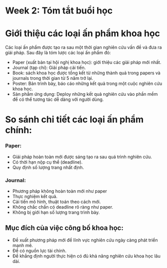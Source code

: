 # Week 2: Tóm tắt buổi học

# Giới thiệu các loại ấn phẩm khoa học

Các loại ấn phẩm được tạo ra sau một thời gian nghiên cứu vấn đề và đưa ra giải pháp. Sau đây là tóm lược các loại ấn phẩm đó:
- Paper (xuất bản tại hội nghị khoa học): giới thiệu các giải pháp mới nhất.
- Journal (tạp chí): Giải pháp cải tiến.
- Book: sách khoa học được tổng kết từ những thành quả trong papers và journals trong thời gian từ 5 năm trở lại.
- Poster: Bản trình bày, báo cáo những kết quả trong một cuộc nghiên cứu khoa học.
- Sản phẩm ứng dụng: Deploy những kết quả nghiên cứu vào phần mềm để có thể tương tác dễ dàng với người dùng.

# So sánh chi tiết các loại ấn phẩm chính:

### Paper:
- Giải pháp hoàn toàn mới được sáng tạo ra sau quá trình nghiên cứu.
- Có thời hạn nộp cụ thể (deadline).
- Quy định số lượng trang nhất định.

### Journal:
- Phương pháp không hoàn toàn mới như paper
- Thực nghiệm kết quả.
- Cải tiến mô hình, thuật toán theo cách mới.
- Không chắc chắn có deadline rõ ràng như paper.
- Không bị giới hạn số lượng trang trình bày.

## Mục đích của việc công bố khoa học:
- Đề xuất phương pháp mới để lĩnh vực nghiên cứu ngày càng phát triển mạnh mẽ.
- Để có nguồn lực tài chính.
- Để khẳng định người thực hiện có đủ khả năng nghiên cứu khoa học lâu dài.